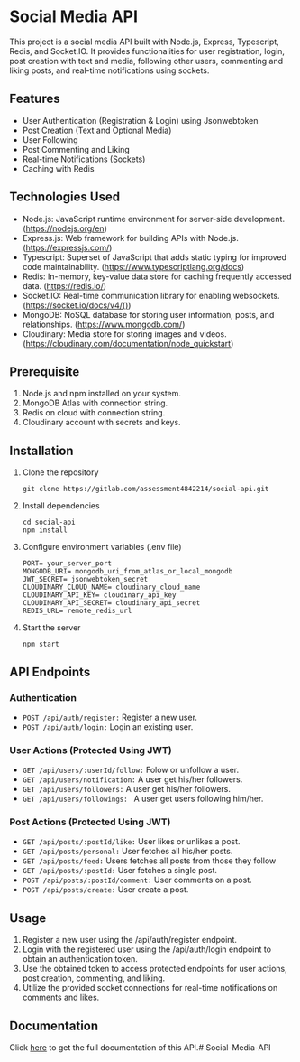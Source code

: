 # Social Media API

This project is a social media API built with Node.js, Express, Typescript, Redis, and Socket.IO. It provides functionalities for user registration, login, post creation with text and media, following other users, commenting and liking posts, and real-time notifications using sockets.

## Features

- User Authentication (Registration & Login) using Jsonwebtoken
- Post Creation (Text and Optional Media)
- User Following
- Post Commenting and Liking
- Real-time Notifications (Sockets)
- Caching with Redis

## Technologies Used

- Node.js: JavaScript runtime environment for server-side development. (https://nodejs.org/en)
- Express.js: Web framework for building APIs with Node.js. (https://expressjs.com/)
- Typescript: Superset of JavaScript that adds static typing for improved code maintainability. (https://www.typescriptlang.org/docs)
- Redis: In-memory, key-value data store for caching frequently accessed data. (https://redis.io/)
- Socket.IO: Real-time communication library for enabling websockets. (https://socket.io/docs/v4/())
- MongoDB: NoSQL database for storing user information, posts, and relationships. (https://www.mongodb.com/)
- Cloudinary: Media store for storing images and videos.(https://cloudinary.com/documentation/node_quickstart)

## Prerequisite
1. Node.js and npm installed on your system.
2. MongoDB Atlas with connection string.
3. Redis on cloud with connection string.
4. Cloudinary account with secrets and keys.
   

## Installation
1. Clone the repository
   ```
   git clone https://gitlab.com/assessment4842214/social-api.git
   ```
2. Install dependencies
   ```
   cd social-api
   npm install
   ```
3. Configure environment variables (.env file)
   ```
   PORT= your_server_port
   MONGODB_URI= mongodb_uri_from_atlas_or_local_mongodb
   JWT_SECRET= jsonwebtoken_secret
   CLOUDINARY_CLOUD_NAME= cloudinary_cloud_name
   CLOUDINARY_API_KEY= cloudinary_api_key
   CLOUDINARY_API_SECRET= cloudinary_api_secret
   REDIS_URL= remote_redis_url
   ```
4. Start the server 
   ```
   npm start
   ```
## API Endpoints
### Authentication
- `POST /api/auth/register:` Register a new user.
- `POST /api/auth/login:` Login an existing user.
  
### User Actions (Protected Using JWT)
- `GET /api/users/:userId/follow:` Folow or unfollow a user.
- `GET /api/users/notification:` A user get his/her followers.
- `GET /api/users/followers:` A user get his/her followers.
- `GET /api/users/followings: ` A user get users following him/her.

### Post Actions (Protected Using JWT)
- `GET /api/posts/:postId/like:` User likes or unlikes a post.
- `GET /api/posts/personal:` User fetches all his/her posts.
- `GET /api/posts/feed:` Users fetches all posts from those they follow
- `GET /api/posts/:postId:` User fetches a single post.
- `POST /api/posts/:postId/comment:` User comments on a post.
- `POST /api/posts/create:` User create a post.
  
## Usage
1. Register a new user using the /api/auth/register endpoint.
2. Login with the registered user using the /api/auth/login endpoint to obtain an authentication token.
3. Use the obtained token to access protected endpoints for user actions, post creation, commenting, and liking.
4. Utilize the provided socket connections for real-time notifications on comments and likes.
   
## Documentation
Click [here](https://documenter.getpostman.com/view/19721625/2sA35MxJGP) to get the full documentation of this API.# Social-Media-API
